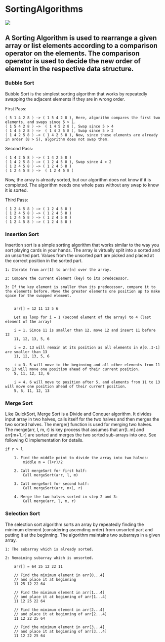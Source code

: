 # SortingAlgorithms

<img src="https://cdn.educba.com/academy/wp-content/uploads/2019/10/Sorting-Algorithms-in-Java.jpg"></img>

<h2> A Sorting Algorithm is used to rearrange a given array or list elements according to a comparison operator on the elements. The comparison operator is used to decide the new order of element in the respective data structure. </h2>


<h3> Bubble Sort </h3>

Bubble Sort is the simplest sorting algorithm that works by repeatedly swapping the adjacent elements if they are in wrong order.

First Pass:
	
	( 5 1 4 2 8 ) –> ( 1 5 4 2 8 ), Here, algorithm compares the first two elements, and swaps since 5 > 1.
	( 1 5 4 2 8 ) –>  ( 1 4 5 2 8 ), Swap since 5 > 4
	( 1 4 5 2 8 ) –>  ( 1 4 2 5 8 ), Swap since 5 > 2
	( 1 4 2 5 8 ) –> ( 1 4 2 5 8 ), Now, since these elements are already in order (8 > 5), algorithm does not swap them.

Second Pass:
	
	( 1 4 2 5 8 ) –> ( 1 4 2 5 8 )
	( 1 4 2 5 8 ) –> ( 1 2 4 5 8 ), Swap since 4 > 2
	( 1 2 4 5 8 ) –> ( 1 2 4 5 8 )
	( 1 2 4 5 8 ) –>  ( 1 2 4 5 8 )
	
Now, the array is already sorted, but our algorithm does not know if it is completed. The algorithm needs one whole pass without any swap to know it is sorted.

Third Pass:

	( 1 2 4 5 8 ) –> ( 1 2 4 5 8 )
	( 1 2 4 5 8 ) –> ( 1 2 4 5 8 )
	( 1 2 4 5 8 ) –> ( 1 2 4 5 8 )
	( 1 2 4 5 8 ) –> ( 1 2 4 5 8 )
	

<h3> Insertion Sort </h3>

Insertion sort is a simple sorting algorithm that works similar to the way you sort playing cards in your hands. The array is virtually split into a sorted and an unsorted part. Values from the unsorted part are picked and placed at the correct position in the sorted part.

	1: Iterate from arr[1] to arr[n] over the array.

	2: Compare the current element (key) to its predecessor.

	3: If the key element is smaller than its predecessor, compare it to the elements before. Move the greater elements one position up to make space for the swapped element.
	
	
		arr[] = 12 11 13 5 6

		Let us loop for i = 1 (second element of the array) to 4 (last element of the array)

		i = 1. Since 11 is smaller than 12, move 12 and insert 11 before 12
		11, 12, 13, 5, 6

		i = 2. 13 will remain at its position as all elements in A[0..I-1] are smaller than 13
		11, 12, 13, 5, 6

		i = 3. 5 will move to the beginning and all other elements from 11 to 13 will move one position ahead of their current position.
		5, 11, 12, 13, 6

		i = 4. 6 will move to position after 5, and elements from 11 to 13 will move one position ahead of their current position.
		5, 6, 11, 12, 13 

	
<h3> Merge Sort </h3>

Like QuickSort, Merge Sort is a Divide and Conquer algorithm. It divides input array in two halves, calls itself for the two halves and then merges the two sorted halves. The merge() function is used for merging two halves. The merge(arr, l, m, r) is key process that assumes that arr[l..m] and arr[m+1..r] are sorted and merges the two sorted sub-arrays into one. See following C implementation for details.

	if r > l
	
		1. Find the middle point to divide the array into two halves:  
			middle m = (l+r)/2

		2. Call mergeSort for first half:   
			Call mergeSort(arr, l, m)

		3. Call mergeSort for second half:
			Call mergeSort(arr, m+1, r)

		4. Merge the two halves sorted in step 2 and 3:
			Call merge(arr, l, m, r)
	
	
<h3> Selection Sort </h3>

The selection sort algorithm sorts an array by repeatedly finding the minimum element (considering ascending order) from unsorted part and putting it at the beginning. The algorithm maintains two subarrays in a given array.

	1: The subarray which is already sorted.
	
	2: Remaining subarray which is unsorted.
	
		arr[] = 64 25 12 22 11

		// Find the minimum element in arr[0...4]
		// and place it at beginning
		11 25 12 22 64

		// Find the minimum element in arr[1...4]
		// and place it at beginning of arr[1...4]
		11 12 25 22 64

		// Find the minimum element in arr[2...4]
		// and place it at beginning of arr[2...4]
		11 12 22 25 64

		// Find the minimum element in arr[3...4]
		// and place it at beginning of arr[3...4]
		11 12 22 25 64 	